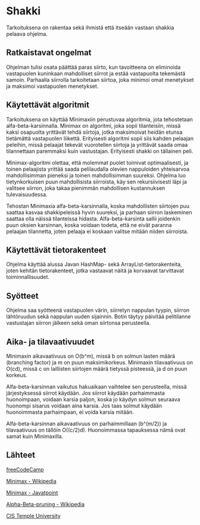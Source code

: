 # Shakki 

Tarkoituksena on rakentaa sekä ihmistä että itseään vastaan shakkia pelaava ohjelma.

## Ratkaistavat ongelmat

Ohjelman tulisi osata päättää paras siirto, kun tavoitteena on eliminoida vastapuolen kuninkaan mahdolliset siirrot ja
estää vastapuolta tekemästä samoin. Parhaalla siirrolla tarkoitetaan siirtoa, joka minimoi omat menetykset ja maksimoi 
vastapuolen menetykset.

## Käytettävät algoritmit

Tarkoituksena on käyttää Minimaxiin perustuvaa algoritmia, jota tehostetaan alfa-beta-karsinnalla. Minimax on algoritmi, 
joka sopii tilanteisiin, missä kaksi osapuolta yrittävät tehdä siirtoja, jotka maksimoivat heidän etunsa tietämättä vastapuolen 
liikettä. Erityisesti algoritmi sopii siis kahden pelaajan peleihin, missä pelaajat tekevät vuorotellen siirtoja ja yrittävät 
saada omaa tilannettaan paremmaksi kuin vastustajan. Erityisesti shakki on tällainen peli. 

Minimax-algoritmi olettaa, että molemmat puolet toimivat optimaalisesti, ja toinen pelaajista yrittää saada pelilaudalla olevien 
nappuloiden yhteisarvoa mahdollisimman pieneksi ja toinen mahdollisimman suureksi. Ohjelma luo tietynkorkuisen puun mahdollisista 
siirroista, käy sen rekursiivisesti läpi ja valitsee siirron, joka takaa pienimmän mahdollisen kustannuksen tulevaisuudessa.

Tehostan Minimaxia alfa-beta-karsinnalla, koska mahdollisten siirtojen puu saattaa kasvaa shakkipeleissä hyvin suureksi, ja 
parhaan siirron laskeminen saattaa olla näissä tilanteissa hidasta. Alfa-beta-karsinta sallii joidenkin puun oksien karsinnan, 
koska voidaan todeta, että ne eivät paranna pelaajan tilannetta, joten pelaaja ei koskaan valitse mitään niiden siirroista. 

## Käytettävät tietorakenteet

Ohjelma käyttää alussa Javan HashMap- sekä ArrayList-tietorakenteita, joten kehitän tietorakenteet, jotka vastaavat näitä ja 
korvaavat tarvittavat toiminnallisuudet.

## Syötteet

Ohjelma saa syötteenä vastapuolen värin, siirretyn nappulan tyypin, siirron lähtöruudun sekä nappulan uuden sijainnin. Botin 
täytyy päivitää pelitilanne vastustajan siirron jälkeen sekä oman siirtonsa perusteella. 

## Aika- ja tilavaativuudet

Minimaxin aikavaativuus on O(b^m), missä b on solmun lasten määrä (branching factor) ja m on puun maksimikorkeus. 
Minimaxin tilavaativuus on O(cd), missä c on laillisten siirtojen määrä tietyssä pisteessä, ja d on puun korkeus.

Alfa-beta-karsinnan vaikutus hakuaikaan vaihtelee sen perusteella, missä järjestyksessä siirrot käydään. Jos siirrot käydään 
parhaimmasta huonoimpaan, voidaan karsia paljon, koska jo käydyn solmun seuraava huonompi sisarus voidaan aina karsia. Jos taas 
solmut käydään huonoimmasta parhaimpaan, ei voida karsia mitään.

Alfa-beta-karsinnan aikavaativuus on parhaimmillaan (b^(m/2)) ja tilavaativuus on tällöin O((c/2)d). Huonoimmassa tapauksessa nämä 
ovat samat kuin Minimaxilla.

## Lähteet 

[freeCodeCamp](https://www.freecodecamp.org/news/simple-chess-ai-step-by-step-1d55a9266977/)

[Minimax - Wikipedia](https://en.wikipedia.org/wiki/Minimax)

[Minimax - Javatpoint](https://www.javatpoint.com/mini-max-algorithm-in-ai)

[Alpha-Beta-pruning - Wikipedia](https://en.wikipedia.org/wiki/Alpha%E2%80%93beta_pruning)

[CIS Temple University](https://cis.temple.edu/~vasilis/Courses/CIS603/Lectures/l7.html#:~:text=The%20time%20complexity%20of%20minimax,the%20leaves%20of%20the%20tree.)
